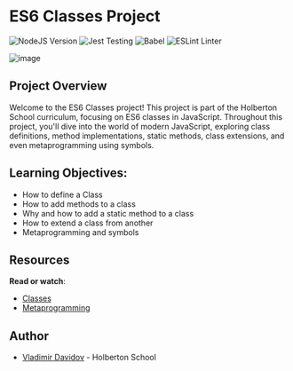 # ES6 Classes Project

![NodeJS Version](https://img.shields.io/badge/NodeJS-12.11.x-green.svg)
![Jest Testing](https://img.shields.io/badge/Jest-Testing_Framework-blue.svg)
![Babel](https://img.shields.io/badge/Babel-ES6_Transpiler-orange.svg)
![ESLint Linter](https://img.shields.io/badge/ESLint-Linter-red.svg)

![image](https://github.com/v-dav/holbertonschool-web_back_end/assets/115344057/ea0fbb85-fe9d-4dcc-8ee5-d9c175299464)


## Project Overview

Welcome to the ES6 Classes project! This project is part of the Holberton School curriculum, focusing on ES6 classes in JavaScript. Throughout this project, you'll dive into the world of modern JavaScript, exploring class definitions, method implementations, static methods, class extensions, and even metaprogramming using symbols.

## Learning Objectives:

- How to define a Class
- How to add methods to a class
- Why and how to add a static method to a class
- How to extend a class from another
- Metaprogramming and symbols

## Resources

**Read or watch**:

- [Classes](https://intranet.hbtn.io/rltoken/AJdJxuoO8o3hwpybQaFSDQ "Classes")
- [Metaprogramming](https://intranet.hbtn.io/rltoken/jF42Fw5HNIPnFWKmDzVg1g "Metaprogramming")

## Author

- [Vladimir Davidov](https://github.com/VotreNom) - Holberton School
